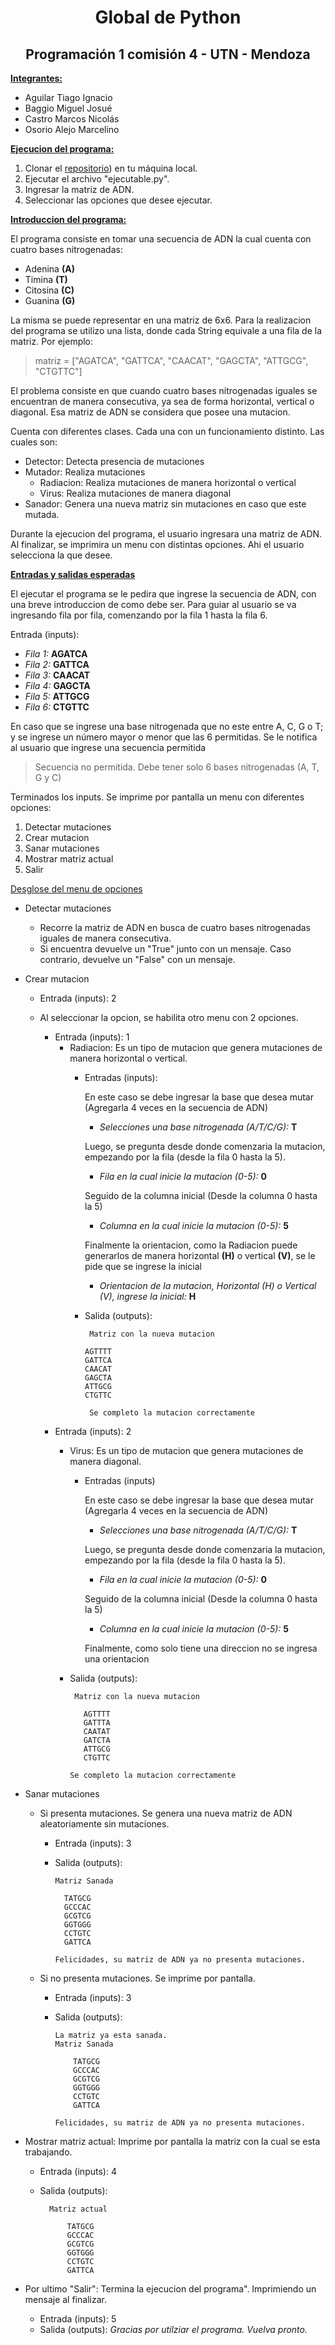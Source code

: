 <h1 align="center"> Global de Python </h1>

<h2 align="center"> Programación 1 comisión 4 - UTN - Mendoza </h2>

<ins>**Integrantes:**</ins>
  * Aguilar Tiago Ignacio
  * Baggio Miguel Josué
  * Castro Marcos Nicolás
  * Osorio Alejo Marcelino

<ins>**Ejecucion del programa:**</ins>
1. Clonar el [repositorio](https://github.com/GrupoPython-9/Global)) en tu máquina local.
2. Ejecutar el archivo "ejecutable.py".
3. Ingresar la matriz de ADN.
4. Seleccionar las opciones que desee ejecutar.

<ins>**Introduccion del programa:**</ins>

El programa consiste en tomar una secuencia de ADN la cual cuenta con cuatro bases nitrogenadas:
  * Adenina **(A)**
  * Timina **(T)**
  * Citosina **(C)**
  * Guanina **(G)**

La misma se puede representar en una matriz de 6x6. Para la realizacion del programa se utilizo una lista, donde cada String equivale a una fila de la matriz. Por ejemplo:

> matriz = ["AGATCA", "GATTCA", "CAACAT", "GAGCTA", "ATTGCG", "CTGTTC"]

El problema consiste en que cuando cuatro bases nitrogenadas iguales se encuentran de manera consecutiva, ya sea de forma horizontal, vertical o diagonal. Esa matriz de ADN se considera que posee una mutacion.

Cuenta con diferentes clases. Cada una con un funcionamiento distinto. Las cuales son:
  * Detector: Detecta presencia de mutaciones
  * Mutador: Realiza mutaciones
    * Radiacion: Realiza mutaciones de manera horizontal o vertical
    * Virus: Realiza mutaciones de manera diagonal
  * Sanador: Genera una nueva matriz sin mutaciones en caso que este mutada.

Durante la ejecucion del programa, el usuario ingresara una matriz de ADN. Al finalizar, se imprimira un menu con distintas opciones. Ahi el usuario selecciona la que desee.

<ins>**Entradas y salidas esperadas**</ins>

El ejecutar el programa se le pedira que ingrese la secuencia de ADN, con una breve introduccion de como debe ser. 
Para guiar al usuario se va ingresando fila por fila, comenzando por la fila 1 hasta la fila 6.

Entrada (inputs):
* _Fila 1:_ **AGATCA**
* _Fila 2:_ **GATTCA**
* _Fila 3:_ **CAACAT**
* _Fila 4:_ **GAGCTA**
* _Fila 5:_ **ATTGCG**
* _Fila 6:_ **CTGTTC**

En caso que se ingrese una base nitrogenada que no este entre A, C, G o T; y se ingrese un número mayor o menor que las 6 permitidas. Se le notifica al usuario que ingrese una secuencia permitida

> Secuencia no permitida. Debe tener solo 6 bases nitrogenadas (A, T, G y C)

Terminados los inputs. Se imprime por pantalla un menu con diferentes opciones:

1. Detectar mutaciones
2. Crear mutacion
4. Sanar mutaciones
5. Mostrar matriz actual
6. Salir

<ins>Desglose del menu de opciones</ins>

* Detectar mutaciones
  * Recorre la matriz de ADN en busca de cuatro bases nitrogenadas iguales de manera consecutiva.
  * Si encuentra devuelve un "True" junto con un mensaje. Caso contrario, devuelve un "False" con un mensaje.
 
* Crear mutacion
  * Entrada (inputs): 2
  * Al seleccionar la opcion, se habilita otro menu con 2 opciones.
    
    * Entrada (inputs): 1
      * Radiacion: Es un tipo de mutacion que genera mutaciones de manera horizontal o vertical.
        * Entradas (inputs):
      
          En este caso se debe ingresar la base que desea mutar (Agregarla 4 veces en la secuencia de ADN)
          * _Selecciones una base nitrogenada (A/T/C/G):_ **T**

          Luego, se pregunta desde donde comenzaria la mutacion, empezando por la fila (desde la fila 0 hasta la 5).
          * _Fila en la cual inicie la mutacion (0-5):_ **0**

          Seguido de la columna inicial (Desde la columna 0 hasta la 5)
          * _Columna en la cual inicie la mutacion (0-5):_ **5**
     
          Finalmente la orientacion, como la Radiacion puede generarlos de manera horizontal **(H)** o vertical **(V)**, se le pide que se ingrese la inicial
          * _Orientacion de la mutacion, Horizontal (H) o Vertical (V), ingrese la inicial:_ **H**
        * Salida (outputs):
      
               Matriz con la nueva mutacion
      
              AGTTTT
              GATTCA
              CAACAT
              GAGCTA
              ATTGCG
              CTGTTC
      
               Se completo la mutacion correctamente
      
    * Entrada (inputs): 2
      * Virus: Es un tipo de mutacion que genera mutaciones de manera diagonal.
        * Entradas (inputs)
      
          En este caso se debe ingresar la base que desea mutar (Agregarla 4 veces en la secuencia de ADN)
          * _Selecciones una base nitrogenada (A/T/C/G):_ **T**

          Luego, se pregunta desde donde comenzaria la mutacion, empezando por la fila (desde la fila 0 hasta la 5).
          * _Fila en la cual inicie la mutacion (0-5):_ **0**

          Seguido de la columna inicial (Desde la columna 0 hasta la 5)
          * _Columna en la cual inicie la mutacion (0-5):_ **5**
     
          Finalmente, como solo tiene una direccion no se ingresa una orientacion
      * Salida (outputs):

             Matriz con la nueva mutacion
    
               AGTTTT
               GATTTA
               CAATAT
               GATCTA
               ATTGCG
               CTGTTC
    
            Se completo la mutacion correctamente

* Sanar mutaciones
  * Si presenta mutaciones. Se genera una nueva matriz de ADN aleatoriamente sin mutaciones.
    * Entrada (inputs): 3
    * Salida (outputs):
      
          Matriz Sanada
      
            TATGCG
            GCCCAC
            GCGTCG
            GGTGGG
            CCTGTC
            GATTCA
      
          Felicidades, su matriz de ADN ya no presenta mutaciones.

  * Si no presenta mutaciones. Se imprime por pantalla.
    * Entrada (inputs): 3
    * Salida (outputs):
      
          La matriz ya esta sanada.
          Matriz Sanada
      
              TATGCG
              GCCCAC
              GCGTCG
              GGTGGG
              CCTGTC
              GATTCA
      
          Felicidades, su matriz de ADN ya no presenta mutaciones.

* Mostrar matriz actual: Imprime por pantalla la matriz con la cual se esta trabajando.
  * Entrada (inputs): 4
  * Salida (outputs):

          Matriz actual
    
              TATGCG
              GCCCAC
              GCGTCG
              GGTGGG
              CCTGTC
              GATTCA

* Por ultimo "Salir": Termina la ejecucion del programa". Imprimiendo un mensaje al finalizar.
  * Entrada (inputs): 5
  * Salida (outputs):
      _Gracias por utilziar el programa. Vuelva pronto._
